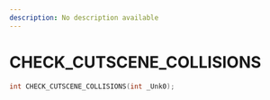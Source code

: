 ```yaml
---
description: No description available 
---
```


# CHECK_CUTSCENE_COLLISIONS

```cpp
int CHECK_CUTSCENE_COLLISIONS(int _Unk0);
```